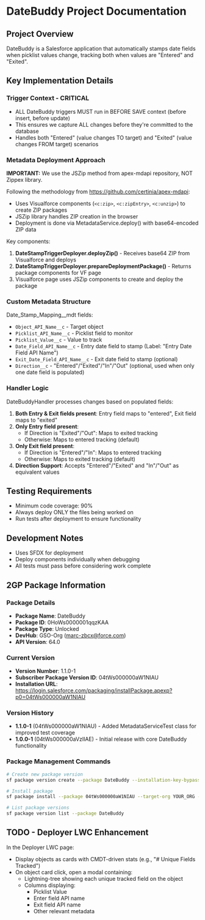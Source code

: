 # DateBuddy Project Documentation

## Project Overview
DateBuddy is a Salesforce application that automatically stamps date fields when picklist values change, tracking both when values are "Entered" and "Exited".

## Key Implementation Details

### Trigger Context - CRITICAL
- ALL DateBuddy triggers MUST run in BEFORE SAVE context (before insert, before update)
- This ensures we capture ALL changes before they're committed to the database
- Handles both "Entered" (value changes TO target) and "Exited" (value changes FROM target) scenarios

### Metadata Deployment Approach
**IMPORTANT:** We use the JSZip method from apex-mdapi repository, NOT Zippex library.

Following the methodology from https://github.com/certinia/apex-mdapi:
- Uses Visualforce components (`<c:zip>`, `<c:zipEntry>`, `<c:unzip>`) to create ZIP packages
- JSZip library handles ZIP creation in the browser
- Deployment is done via MetadataService.deploy() with base64-encoded ZIP data

Key components:
1. **DateStampTriggerDeployer.deployZip()** - Receives base64 ZIP from Visualforce and deploys
2. **DateStampTriggerDeployer.prepareDeploymentPackage()** - Returns package components for VF page
3. Visualforce page uses JSZip components to create and deploy the package

### Custom Metadata Structure
Date_Stamp_Mapping__mdt fields:
- `Object_API_Name__c` - Target object
- `Picklist_API_Name__c` - Picklist field to monitor
- `Picklist_Value__c` - Value to track
- `Date_Field_API_Name__c` - Entry date field to stamp (Label: "Entry Date Field API Name")
- `Exit_Date_Field_API_Name__c` - Exit date field to stamp (optional)
- `Direction__c` - "Entered"/"Exited"/"In"/"Out" (optional, used when only one date field is populated)

### Handler Logic
DateBuddyHandler processes changes based on populated fields:
1. **Both Entry & Exit fields present**: Entry field maps to "entered", Exit field maps to "exited"
2. **Only Entry field present**:
   - If Direction is "Exited"/"Out": Maps to exited tracking
   - Otherwise: Maps to entered tracking (default)
3. **Only Exit field present**:
   - If Direction is "Entered"/"In": Maps to entered tracking
   - Otherwise: Maps to exited tracking (default)
4. **Direction Support**: Accepts "Entered"/"Exited" and "In"/"Out" as equivalent values

## Testing Requirements
- Minimum code coverage: 90%
- Always deploy ONLY the files being worked on
- Run tests after deployment to ensure functionality

## Development Notes
- Uses SFDX for deployment
- Deploy components individually when debugging
- All tests must pass before considering work complete

## 2GP Package Information
### Package Details
- **Package Name**: DateBuddy
- **Package ID**: 0HoWs0000001qqzKAA
- **Package Type**: Unlocked
- **DevHub**: GSO-Org (marc-zbcx@force.com)
- **API Version**: 64.0

### Current Version
- **Version Number**: 1.1.0-1
- **Subscriber Package Version ID**: 04tWs000000aW1NIAU
- **Installation URL**: https://login.salesforce.com/packaging/installPackage.apexp?p0=04tWs000000aW1NIAU

### Version History
- **1.1.0-1** (04tWs000000aW1NIAU) - Added MetadataServiceTest class for improved test coverage
- **1.0.0-1** (04tWs000000aVzlIAE) - Initial release with core DateBuddy functionality

### Package Management Commands
```bash
# Create new package version
sf package version create --package DateBuddy --installation-key-bypass --wait 20 --skip-validation

# Install package
sf package install --package 04tWs000000aW1NIAU --target-org YOUR_ORG --wait 10

# List package versions
sf package version list --package DateBuddy
```

## TODO - Deployer LWC Enhancement
In the Deployer LWC page:
- Display objects as cards with CMDT-driven stats (e.g., "# Unique Fields Tracked")
- On object card click, open a modal containing:
  - Lightning-tree showing each unique tracked field on the object
  - Columns displaying:
    - Picklist Value
    - Enter field API name
    - Exit field API name
    - Other relevant metadata